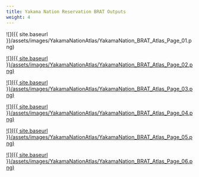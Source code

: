 ```yaml
---
title: Yakama Nation Reservation BRAT Outputs
weight: 4
---
```


![]({{ site.baseurl }}/assets/images/YakamaNationAtlas/YakamaNation_BRAT_Atlas_Page_01.png)

[![]({{ site.baseurl }}/assets/images/YakamaNationAtlas/YakamaNation_BRAT_Atlas_Page_02.png)](http://brat.riverscapes.xyz/assets/images/YakamaNationAtlas/YakamaNation_BRAT_Atlas_Page_02.png)

[![]({{ site.baseurl }}/assets/images/YakamaNationAtlas/YakamaNation_BRAT_Atlas_Page_03.png)](http://brat.riverscapes.xyz/assets/images/YakamaNationAtlas/YakamaNation_BRAT_Atlas_Page_03.png)

[![]({{ site.baseurl }}/assets/images/YakamaNationAtlas/YakamaNation_BRAT_Atlas_Page_04.png)](http://brat.riverscapes.xyz/assets/images/YakamaNationAtlas/YakamaNation_BRAT_Atlas_Page_04.png)

[![]({{ site.baseurl }}/assets/images/YakamaNationAtlas/YakamaNation_BRAT_Atlas_Page_05.png)](http://brat.riverscapes.xyz/assets/images/YakamaNationAtlas/YakamaNation_BRAT_Atlas_Page_05.png)

[![]({{ site.baseurl }}/assets/images/YakamaNationAtlas/YakamaNation_BRAT_Atlas_Page_06.png)](http://brat.riverscapes.xyz/assets/images/YakamaNationAtlas/YakamaNation_BRAT_Atlas_Page_06.png)